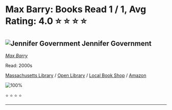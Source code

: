 # Max Barry:  Books Read 1 / 1, Avg Rating: 4.0 :star: :star: :star: :star:

## ![Jennifer Government](https://covers.openlibrary.org/b/id/213343-M.jpg) Jennifer Government
*[Max Barry](../authors/MaxBarry)*

Read: 2000s

[Massachusetts Library](https://library.minlib.net/search/i=9780349117621) / [Open Library](https://openlibrary.org/isbn/9780349117621) / [Local Book Shop](https://bookshop.org/book/9780349117621) / [Amazon](https://amazon.com/dp/9026983395)

![100%](https://geps.dev/progress/100) 

:star: :star: :star: :star:

---
